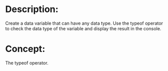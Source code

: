 # Description:
Create a data variable that can have any data type.
Use the typeof operator to check the data type of the variable and display the result in the console.

# Concept:
The typeof operator.
